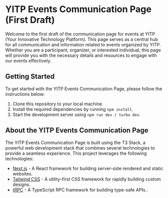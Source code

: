 # YITP Events Communication Page (First Draft)

Welcome to the first draft of the communication page for events at YITP (Your Innovative Technology Platform). This page serves as a central hub for all communication and information related to events organized by YITP. Whether you are a participant, organizer, or interested individual, this page will provide you with the necessary details and resources to engage with our events effectively.

## Getting Started

To get started with the YITP Events Communication Page, please follow the instructions below:

1. Clone this repository to your local machine.
2. Install the required dependencies by running `npm install`.
3. Start the development server using `npm run dev / turbo dev`.

## About the YITP Events Communication Page

The YITP Events Communication Page is built using the T3 Stack, a powerful web development stack that combines several technologies to provide a seamless experience. This project leverages the following technologies:

- [Next.js](https://nextjs.org) - A React framework for building server-side rendered and static websites.
- [Tailwind CSS](https://tailwindcss.com) - A utility-first CSS framework for rapidly building custom designs.
- [tRPC](https://trpc.io) - A TypeScript RPC framework for building type-safe APIs..
